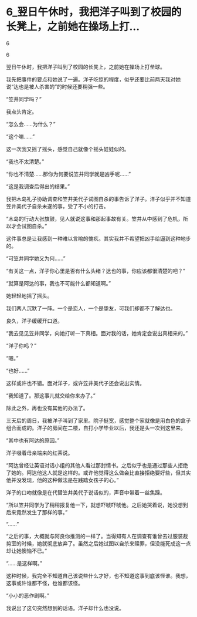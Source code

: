 # 6_翌日午休时，我把洋子叫到了校园的长凳上，之前她在操场上打...

6

6

翌日午休时，我把洋子叫到了校园的长凳上，之前她在操场上打垒球。

我先把事件的要点和她说了一遍。洋子吃惊的程度，似乎还要比前两天我对她说“达也是被人杀害的”的时候还要稍强一些。

“笠井同学吗？”

我点头肯定。

“怎么会……为什么？”

“这个嘛……”

这一次我又摇了摇头，感觉自己就像个摇头娃娃似的。

“我也不太清楚。”

“你也不清楚……那你为何要说笠井同学就是凶手呢……”

“这是我调查后得出的结果。”

我把木岛礼子协助调查和笠井美代子试图自杀的事告诉了洋子。洋子似乎并不知道笠井美代子自杀未遂的事，受了不小的打击。

“木岛的行动大张旗鼓，见人就说这事和那起事故有关。笠井从中感到了危机，所以才会试图自杀。”

这件事总是让我感到一种难以言喻的愧疚。其实我并不希望把凶手给逼到这种地步的。

“可笠井同学她又为何……”

“有关这一点，洋子你心里是否有什么头绪？达也的事，你应该都很清楚的吧？”

“就算是阿达的事，我也不可能什么都知道啊。”

她轻轻地摇了摇头。

我们两人沉默了一阵。一个是恋人，一个是挚友，可我们却都不了解达也。

良久，洋子缓缓开口道。

“我去见见笠井同学，向她打听一下真相。面对我的话，她肯定会说出真相来的。”

“洋子你吗？”

“嗯。”

“也好……”

这样或许也不错。面对洋子，或许笠井美代子还会说出实情。

“我知道了。那这事儿就交给你来办了。”

除此之外，再也没有其他的办法了。

三天后的周日，我被洋子叫到了家里。院子挺宽，感觉整个家就像是用白色的盒子组合而成的。洋子的房间在二楼，自打小学毕业以后，我还是头一次到这里来。

“其中也有阿达的原因。”

洋子啜着母亲端来的红茶说。

“阿达曾经让英语对话小组的其他人看过那封情书。之后似乎也是通过那些人拒绝了她的。阿达他这人就是这样的。或许他觉得这么做会比直接拒绝要好些，但其实他并没发现，他的这种做法是在践踏女孩子的心。”

洋子的口吻就像是在代替笠井美代子说话似的，声音中带着一丝焦躁。

“所以笠井同学为了稍稍报复他一下，就想吓唬吓唬他。之后她哭着说，她没想到后来竟然发生了那样的事。”

“……”

“之后的事，大概就与阿良你推测的一样了。当得知有人在调查有谁曾去过服装裁剪室的时候，她就彻底放弃了。虽然之后她试图以自杀来赎罪，但没能死成这一点却让她懊恼不已。”

“……是这样啊。”

这种时候，我完全不知道自己该说些什么才好，也不知道这事到底该怪谁。我想，这事或许谁都不怪，也谁都该怪。

“小小的恶作剧啊。”

我说出了这句突然想到的话语。洋子却什么也没说。